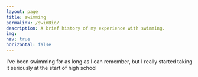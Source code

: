 ```yaml
---
layout: page
title: swimming
permalink: /swimBio/
description: A brief history of my experience with swimming.
img: 
nav: true
horizontal: false
---
```


I've been swimming for as long as I can remember, but I really started taking it seriously at the start of high school